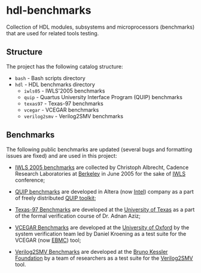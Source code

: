 # hdl-benchmarks

Collection of HDL modules, subsystems and microprocessors (benchmarks) that are used for related tools testing.

## Structure

The project has the following catalog structure:

 - `bash` - Bash scripts directory
 - `hdl` - HDL benchmarks directory
   - `iwls05` - IWLS'2005 benchmarks
   - `quip` - Quartus University Interface Program (QUIP) benchmarks
   - `texas97` - Texas-97 benchmarks
   - `vcegar` - VCEGAR benchmarks
   - `verilog2smv` - Verilog2SMV benchmarks

## Benchmarks

The following public benchmarks are updated (several bugs and formatting issues are fixed) and are used in this project:

 - [IWLS 2005 benchmarks](https://iwls.org/iwls2005/benchmarks.html) are collected by Christoph Albrecht, Cadence Research Laboratories at [Berkeley](https://www.berkeley.edu/) in June 2005 for the sake of [IWLS](iwls.org) conference;

 - [QUIP benchmarks](https://github.com/neilisaac/ece496/tree/master/reference/quip_toolkit-9.0/benchmarks) are developed in Altera (now [Intel](https://www.intel.com/content/www/us/en/homepage.html)) company as a part of freely distributed [QUIP toolkit](https://github.com/neilisaac/ece496/tree/master/reference/quip_toolkit-9.0);

 - [Texas-97 Benchmarks](https://ptolemy.berkeley.edu/projects/embedded/research/vis/texas-97) are developed at the [University of Texas](https://www.utexas.edu/) as a part of the formal verification course of Dr. Adnan Aziz;

 - [VCEGAR Benchmarks](http://www.cprover.org/hardware/benchmarks/vcegar-benchmarks.tgz) are developed at the [University of Oxford](http://www.ox.ac.uk/) by the system verification team led by Daniel Kroening as a test suite for the VCEGAR (now [EBMC](http://www.cprover.org/ebmc/)) tool;

 - [Verilog2SMV Benchmarks](https://es-static.fbk.eu/tools/verilog2smv/dload/date2016-experiments.tar.bz2) are developed at the [Bruno Kessler Foundation](https://www.fbk.eu/en/) by a team of researchers as a test suite for the [Verilog2SMV](https://es-static.fbk.eu/tools/verilog2smv/) tool.
